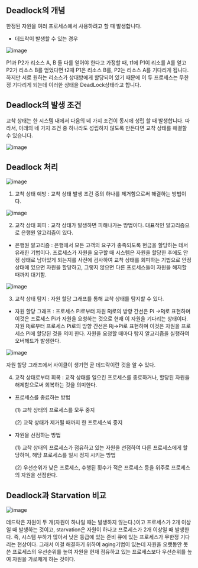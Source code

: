 ## Deadlock의 개념

한정된 자원을 여러 프로세스에서 사용하려고 할 때 발생합니다.

* 데드락이 발생할 수 있는 경우

![image](https://user-images.githubusercontent.com/21019088/56457214-4a192080-63b2-11e9-9a7a-56a7d866698a.png)

P1과 P2가 리소스 A, B 둘 다를 얻어야 한다고 가정할 때, t1에 P1이 리소를 A를 얻고 P2가 리소스 B를 얻었다면 
t2때 P1은 리소스 B를, P2는 리소스 A를 기다리게 됩니다. 하지만 서로 원하는 리소스가 상대방에게 할당되어 있기 
때문에 이 두 프로세스는 무한정 기다리게 되는데 이러한 상태을 DeadLock상태라고 합니다.

## Deadlock의 발생 조건

교착 상태는 한 시스템 내에서 다음의 네 가지 조건이 동시에 성립 할 때 발생합니다.
따라서, 아래의 네 가지 조건 중 하나라도 성립하지 않도록 만든다면 교착 상태를 해결할 수 있습니다.

![image](https://user-images.githubusercontent.com/21019088/56457809-07a81180-63bb-11e9-96a0-bcb09d6666ec.png)

## Deadlock 처리

![image](https://user-images.githubusercontent.com/21019088/56457505-b6961e80-63b6-11e9-83ff-3c416128a77a.png)

1. 교착 상태 예방 : 교착 상태 발생 조건 중의 하나를 제거함으로써 해결하는 방법이다.

![image](https://user-images.githubusercontent.com/21019088/56457830-33c39280-63bb-11e9-97a7-6bad789104f2.png)

2. 교착 상태 회피 : 교착 상태가 발생하면 피해나가는 방법이다. 대표적인 알고리즘으로 은행원 알고리즘이 있다.

* 은행원 알고리즘 : 은행에서 모든 고객의 요구가 충족되도록 현금을 할당하는 데서 유래한 기법이다. 
프로세스가 자원을 요구할 때 시스템은 자원을 할당한 후에도 안정 상태로 남아있게 되는지를 사전에 
검사하여 교착 상태를 회피하는 기법으로 안정 상태에 있으면 자원을 할당하고, 그렇지 않으면 
다른 프로세스들이 자원을 해지할 때까지 대기함.

![image](https://user-images.githubusercontent.com/21019088/56457532-0a086c80-63b7-11e9-9911-8e93933e8a50.png)

3. 교착 상태 탐지  : 자원 할당 그래프를 통해 교착 상태를 탐지할 수 있다.

* 자원 할당 그래프 : 프로세스 Pi로부터 자원 Rj로의 방향 간선은 Pi ->Rj로 표현하며 이것은 프로세스 Pi가 자원을 요청하는 
것으로 현재 이 자원을 기다리는 상태이다. 자원 Rj로부터 프로세스 Pi로의 방향 간선은 Rj->Pi로 표현하며 이것은 자원을 프로세스 
Pi에 할당된 것을 의미 한다. 자원을 요청할 때마다 탐지 알고리즘을 실행하여 오버헤드가 발생한다.

![image](https://user-images.githubusercontent.com/21019088/56457665-22798680-63b9-11e9-9f83-0201d51964f9.png)

자원 할당 그래프에서 사이클이 생기면 곧 데드락이란 것을 알 수 있다.

4. 교착 상태로부터 회복 : 교착 상태를 일으킨 프로세스를 종료하거나, 할당된 자원을 해제함으로써 회복하는 것을 의미한다.

* 프로세스를 종료하는 방법

    (1) 교착 상태의 프로세스를 모두 중지

    (2) 교착 상태가 제거될 때까지 한 프로세스씩 중지

* 자원을 선점하는 방법

    (1) 교착 상태의 프로세스가 점유하고 있는 자원을 선점하여 다른 프로세스에게 할당하며, 
    해당 프로세스를 일시 정지 시키는 방법
    
    (2) 우선순위가 낮은 프로세스, 수행된 횟수가 적은 프로세스 등을 위주로 프로세스의 자원을 선점한다.
    
## Deadlock과 Starvation 비교

![image](https://user-images.githubusercontent.com/21019088/56458145-03c9be80-63be-11e9-8d04-12c8c9ba976a.png)

데드락은 자원이 두 개(자원이 하나일 때는 발생하지 않는다.)이고 프로세스가 2개 이상일 때 발생하는 것이고, starvation은 자원이 하나고 프로세스가 2개 이상일 때 발생한다. 즉, 시스템 부하가 많아서 낮은 등급에 있는 준비 큐에 있는 프로세스가 무한정 기다리는 현상이다. 그래서 이걸 해결하기 위하여 aging기법이 있는데 자원을 오랫동안 못 쓴 프로세스의 우선순위를 높여 자원을 현재 점유하고 있는 프로세스보다 우선순위를 높여 자원을 가로채게 하는 것이다.

